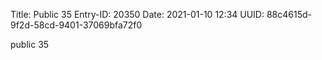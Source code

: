 Title: Public 35
Entry-ID: 20350
Date: 2021-01-10 12:34
UUID: 88c4615d-9f2d-58cd-9401-37069bfa72f0

public 35
